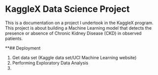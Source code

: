 # KaggleX Data Science Project

This is a documentation on a project I undertook in the KaggleX program. 
This project is about building a Machine Learning model that detects the presence or absence of Chronic Kidney Disease (CKD) in observed patients.

**## Deployment 
1. Get data set (Kaggle data set/UCI Machine Learning website)
2. Performing Exploratory Data Analysis
3. 
